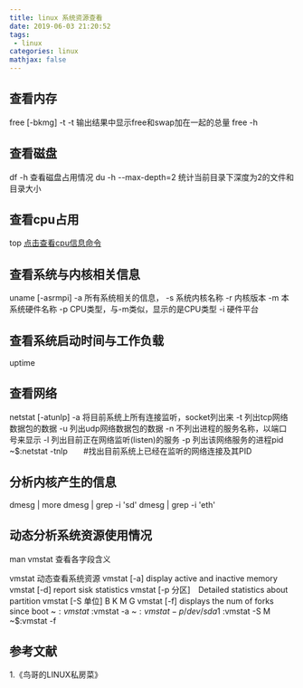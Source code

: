 ```yaml
---
title: linux 系统资源查看
date: 2019-06-03 21:20:52
tags:
 - linux
categories: linux
mathjax: false
---
```


## 查看内存
free [-bkmg] -t
    -t  输出结果中显示free和swap加在一起的总量
free -h 

## 查看磁盘
df -h 查看磁盘占用情况
du -h --max-depth=2 统计当前目录下深度为2的文件和目录大小

## 查看cpu占用
top
[点击查看cpu信息命令](https://mxxhcm.github.io//2019/05/07/linux-cpu信息查看/)

## 查看系统与内核相关信息
uname [-asrmpi]
    -a 所有系统相关的信息，
    -s 系统内核名称
    -r 内核版本
    -m 本系统硬件名称
    -p CPU类型，与-m类似，显示的是CPU类型
    -i 硬件平台

## 查看系统启动时间与工作负载    
uptime

## 查看网络
netstat [-atunlp]
    -a 将目前系统上所有连接监听，socket列出来
    -t 列出tcp网络数据包的数据
    -u 列出udp网络数据包的数据
    -n 不列出进程的服务名称，以端口号来显示
    -l 列出目前正在网络监听(listen)的服务
    -p 列出该网络服务的进程pid
~$:netstat -tnlp　　#找出目前系统上已经在监听的网络连接及其PID

## 分析内核产生的信息
dmesg | more
dmesg | grep -i 'sd'
dmesg | grep -i 'eth'

## 动态分析系统资源使用情况
man vmstat 查看各字段含义

vmstat      动态查看系统资源
vmstat [-a]     display active and inactive memory
vmstat [-d] report sisk statistics
vmstat [-p 分区]　Detailed statistics about partition
vmstat [-S 单位]  B K M G 
vmstat [-f]  displays the num of forks since boot
~$:vmstat 
~$:vmstat -a 
~$:vmstat -p /dev/sda1
~$:vmstat -S M
~$:vmstat -f

## 参考文献
1.《鸟哥的LINUX私房菜》 
